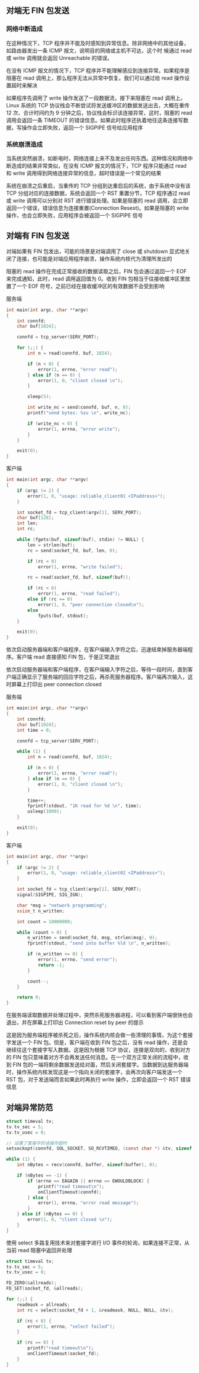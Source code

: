 ## 对端无 FIN 包发送
### 网络中断造成
在这种情况下，TCP 程序并不能及时感知到异常信息。除非网络中的其他设备，如路由器发出一条 ICMP 报文，说明目的网络或主机不可达，这个时 候通过 read 或 write 调用就会返回 Unreachable 的错误。

在没有 ICMP 报文的情况下，TCP 程序并不能理解感应到连接异常。如果程序是阻塞在 read 调用上，那么程序无法从异常中恢复。我们可以通过给 read 操作设置超时来解决

如果程序先调用了 write 操作发送了一段数据流，接下来阻塞在 read 调用上。Linux 系统的 TCP 协议栈会不断尝试将发送缓冲区的数据发送出去，大概在重传 12 次、合计时间约为 9 分钟之后，协议栈会标识该连接异常，这时，阻塞的 read 调用会返回一条 TIMEOUT 的错误信息。如果此时程序还执着地往这条连接写数据，写操作会立即失败，返回一个 SIGPIPE 信号给应用程序

### 系统崩溃造成
当系统突然崩溃，如断电时，网络连接上来不及发出任何东西。这种情况和网络中断造成的结果非常类似，在没有 ICMP 报文的情况下，TCP 程序只能通过 read 和 write 调用得到网络连接异常的信息，超时错误是一个常见的结果

系统在崩溃之后重启，当重传的 TCP 分组到达重启后的系统，由于系统中没有该 TCP 分组对应的连接数据，系统会返回一个 RST 重置分节，TCP 程序通过 read 或 write 调用可以分别对 RST 进行错误处理。如果是阻塞的 read 调用，会立即返回一个错误，错误信息为连接重置(Connection Resest)。如果是阻塞的 write 操作，也会立即失败，应用程序会被返回一个 SIGPIPE 信号


## 对端有 FIN 包发送
对端如果有 FIN 包发出，可能的场景是对端调用了 close 或 shutdown 显式地关闭了连接，也可能是对端应用程序崩溃，操作系统内核代为清理所发出的

阻塞的 read 操作在完成正常接收的数据读取之后，FIN 包会通过返回一个 EOF 来完成通知，此时，read 调用返回值为 0。收到 FIN 包相当于往接收缓冲区里放置了一个 EOF 符号，之前已经在接收缓冲区的有效数据不会受到影响

服务端
```c
int main(int argc, char **argv)
{
    int connfd;
    char buf[1024];

    connfd = tcp_server(SERV_PORT);

    for (;;) {
        int n = read(connfd, buf, 1024);

        if (n < 0) {
            error(1, errno, "error read");
        } else if (n == 0) {
            error(1, 0, "client closed \n");
        }

        sleep(5);

        int write_nc = send(connfd, buf, n, 0);
        printf("send bytes: %zu \n", write_nc);

        if (write_nc < 0) {
            error(1, errno, "error write");
        }
    }

    exit(0);
}
```

客户端
```c
int main(int argc, char **argv)
{
    if (argc != 2) {
        error(1, 0, "usage: reliable_client01 <IPaddress>");
    }

    int socket_fd = tcp_client(argv[1], SERV_PORT);
    char buf[128];
    int len;
    int rc;

    while (fgets(buf, sizeof(buf), stdin) != NULL) {
        len = strlen(buf);
        rc = send(socket_fd, buf, len, 0);

        if (rc < 0)
            error(1, errno, "write failed");

        rc = read(socket_fd, buf, sizeof(buf));

        if (rc < 0)
            error(1, errno, "read failed");
        else if (rc == 0)
            error(1, 0, "peer connection closed\n");
        else
            fputs(buf, stdout);
    }

    exit(0);
}
```

依次启动服务器端和客户端程序，在客户端输入字符之后，迅速结束掉服务器端程序。客户端 read 直接感知 FIN 包，于是正常退出

依次启动服务器端和客户端程序，在客户端输入字符之后，等待一段时间，直到客户端正确显示了服务端的回应字符之后，再杀死服务器程序。客户端再次输入，这时屏幕上打印出 peer connection closed

服务端
```c
int main(int argc, char **argv)
{
    int connfd;
    char buf[1024];
    int time = 0;

    connfd = tcp_server(SERV_PORT);

    while (1) {
        int n = read(connfd, buf, 1024);

        if (n < 0) {
            error(1, errno, "error read");
        } else if (n == 0) {
            error(1, 0, "client closed \n");
        }

        time++;
        fprintf(stdout, "1K read for %d \n", time);
        usleep(1000);
    }

    exit(0);
}
```
客户端
```c
int main(int argc, char **argv)
{
    if (argc != 2) {
        error(1, 0, "usage: reliable_client02 <IPaddress>");
    }

    int socket_fd = tcp_client(argv[1], SERV_PORT);
    signal(SIGPIPE, SIG_IGN);

    char *msg = "network programming";
    ssize_t n_written;

    int count = 10000000;

    while (count > 0) {
        n_written = send(socket_fd, msg, strlen(msg), 0);
        fprintf(stdout, "send into buffer %ld \n", n_written);

        if (n_written <= 0) {
            error(1, errno, "send error");
            return -1;
        }

        count--;
    }

    return 0;
}
```

在服务端读取数据并处理过程中，突然杀死服务器进程，可以看到客户端很快也会退出，并在屏幕上打印出 Connection reset by peer 的提示

这是因为服务端程序被杀死之后，操作系统内核会做一些清理的事情，为这个套接字发送一个 FIN 包。但是，客户端在收到 FIN 包之后，没有 read 操作，还是会继续往这个套接字写入数据。这是因为根据 TCP 协议，连接是双向的，收到对方的 FIN 包只意味着对方不会再发送任何消息。在一个双方正常关闭的流程中，收到 FIN 包的一端将剩余数据发送给对面，然后关闭套接字。当数据到达服务器端时，操作系统内核发现这是一个指向关闭的套接字，会再次向客户端发送一个 RST 包，对于发送端而言如果此时再执行 write 操作，立即会返回一个 RST 错误信息


## 对端异常防范
```c
struct timeval tv;
tv.tv_sec = 5;
tv.tv_usec = 0;

// 设置了套接字的读操作超时
setsockopt(connfd, SOL_SOCKET, SO_RCVTIMEO, (const char *) &tv, sizeof tv);

while (1) {
    int nBytes = recv(connfd, buffer, sizeof(buffer), 0);

    if (nBytes == -1) {
        if (errno == EAGAIN || errno == EWOULDBLOCK) {
            printf("read timeout\n");
            onClientTimeout(connfd);
        } else {
            error(1, errno, "error read message");
        }
    } else if (nBytes == 0) {
        error(1, 0, "client closed \n");
    }
}
```

使用 select 多路复用技术来对套接字进行 I/O 事件的轮询，如果连接不正常，从当前 read 阻塞中返回并处理
```c
struct timeval tv;
tv.tv_sec = 5;
tv.tv_usec = 0;

FD_ZERO(&allreads);
FD_SET(socket_fd, &allreads);

for (;;) {
    readmask = allreads;
    int rc = select(socket_fd + 1, &readmask, NULL, NULL, &tv);

    if (rc < 0) {
        error(1, errno, "select failed");
    }

    if (rc == 0) {
        printf("read timeout\n");
        onClientTimeout(socket_fd);
    }
}
```
